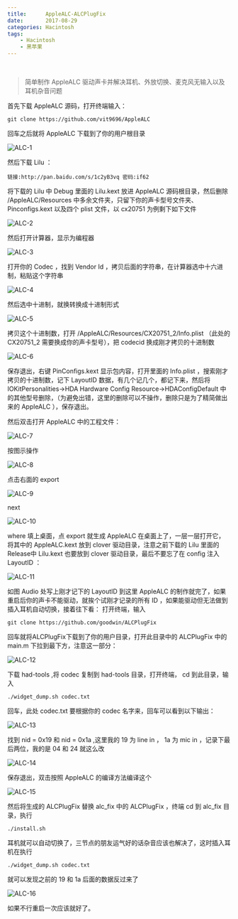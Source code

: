 ```yaml
---
title:      AppleALC-ALCPlugFix
date:       2017-08-29
categories: Hacintosh
tags:
    - Hacintosh
    - 黑苹果
---
```

 
> 简单制作 AppleALC 驱动声卡并解决耳机、外放切换、麦克风无输入以及耳机杂音问题

首先下载 AppleALC 源码，打开终端输入： 

```
git clone https://github.com/vit9696/AppleALC 
```
  
回车之后就将 AppleALC 下载到了你的用户根目录

![ALC-1](http://ovefvi4g3.bkt.clouddn.com/ALC-1.png)

然后下载 Lilu ：

```
链接:http://pan.baidu.com/s/1c2yB3vq 密码:if62
```

将下载的 Lilu 中 Debug 里面的 Lilu.kext 放进 AppleALC 源码根目录，然后删除 /AppleALC/Resources 中多余文件夹，只留下你的声卡型号文件夹、 Pinconfigs.kext 以及四个 plist 文件，以 cx20751 为例剩下如下文件

![ALC-2](http://ovefvi4g3.bkt.clouddn.com/ALC-2.png)

然后打开计算器，显示为编程器

![ALC-3](http://ovefvi4g3.bkt.clouddn.com/ALC-3.png)

打开你的 Codec ，找到 Vendor Id ，拷贝后面的字符串，在计算器选中十六进制，粘贴这个字符串

![ALC-4](http://ovefvi4g3.bkt.clouddn.com/ALC-4.png)

然后选中十进制，就换转换成十进制形式

![ALC-5](http://ovefvi4g3.bkt.clouddn.com/ALC-5.png)

拷贝这个十进制数，打开 /AppleALC/Resources/CX20751_2/Info.plist （此处的 CX20751_2 需要换成你的声卡型号），把 codecid 换成刚才拷贝的十进制数

![ALC-6](http://ovefvi4g3.bkt.clouddn.com/ALC-6.png)

保存退出，右键 PinConfigs.kext 显示包内容，打开里面的 Info.plist ，搜索刚才拷贝的十进制数，记下 LayoutID 数据，有几个记几个，都记下来，然后将 IOKitPersonalities->HDA Hardware Config Resource->HDAConfigDefault 中的其他型号删除，（为避免出错，这里的删除可以不操作，删除只是为了精简做出来的 AppleALC ），保存退出。

然后双击打开 AppleALC 中的工程文件：

![ALC-7](http://ovefvi4g3.bkt.clouddn.com/ALC-7.png)

按图示操作

![ALC-8](http://ovefvi4g3.bkt.clouddn.com/ALC-8.png)

点击右面的 export 

![ALC-9](http://ovefvi4g3.bkt.clouddn.com/ALC-9.png)

 next 

![ALC-10](http://ovefvi4g3.bkt.clouddn.com/ALC-10.png)

 where 填上桌面，点 export 就生成 AppleALC 在桌面上了，一层一层打开它，将其中的 AppleALC.kext 放到 clover 驱动目录，注意之前下载的 Lilu 里面的Release中 Lilu.kext 也要放到 clover 驱动目录，最后不要忘了在 config 注入 LayoutID ：

![ALC-11](http://ovefvi4g3.bkt.clouddn.com/ALC-11.png)

如图 Audio 处写上刚才记下的 LayoutID 到这里 AppleALC 的制作就完了，如果重启后你的声卡不能驱动，就挨个试刚才记录的所有 ID ，如果能驱动但无法做到插入耳机自动切换，接着往下看： 打开终端，输入 

```
git clone https://github.com/goodwin/ALCPlugFix 
```
  
回车就将ALCPlugFix下载到了你的用户目录，打开此目录中的 ALCPlugFix 中的 main.m 下拉到最下方，注意这一部分：

![ALC-12](http://ovefvi4g3.bkt.clouddn.com/ALC-12.png)

下载 had-tools ,将 codec 复制到 had-tools 目录，打开终端， cd 到此目录，输入 

```
./widget_dump.sh codec.txt 
```

回车，此处 codec.txt 要根据你的 codec 名字来，回车可以看到以下输出：

![ALC-13](http://ovefvi4g3.bkt.clouddn.com/ALC-13.png)

找到 nid = 0x19 和 nid = 0x1a ,这里我的 19 为 line in ， 1a 为 mic in ，记录下最后两位，我的是 04 和 24 就这么改

![ALC-14](http://ovefvi4g3.bkt.clouddn.com/ALC-14.png)

保存退出，双击按照 AppleALC 的编译方法编译这个

![ALC-15](http://ovefvi4g3.bkt.clouddn.com/ALC-15.png)

然后将生成的 ALCPlugFix 替换 alc_fix 中的 ALCPlugFix ，终端 cd 到 alc_fix 目录，执行 

```
./install.sh
```
    
耳机就可以自动切换了，三节点的朋友运气好的话杂音应该也解决了，这时插入耳机在执行 

```
./widget_dump.sh codec.txt
```

就可以发现之前的 19 和 1a 后面的数据反过来了

![ALC-16](http://ovefvi4g3.bkt.clouddn.com/ALC-16.png)

如果不行重启一次应该就好了。



